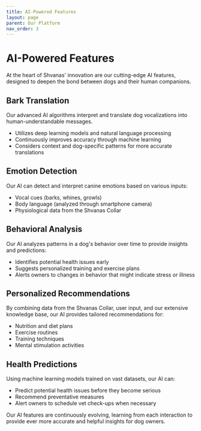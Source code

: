 ```yaml
---
title: AI-Powered Features
layout: page
parent: Our Platform
nav_order: 3
---
```


# AI-Powered Features

At the heart of Shvanas' innovation are our cutting-edge AI features, designed to deepen the bond between dogs and their human companions.

## Bark Translation

Our advanced AI algorithms interpret and translate dog vocalizations into human-understandable messages.

- Utilizes deep learning models and natural language processing
- Continuously improves accuracy through machine learning
- Considers context and dog-specific patterns for more accurate translations

## Emotion Detection

Our AI can detect and interpret canine emotions based on various inputs:

- Vocal cues (barks, whines, growls)
- Body language (analyzed through smartphone camera)
- Physiological data from the Shvanas Collar

## Behavioral Analysis

Our AI analyzes patterns in a dog's behavior over time to provide insights and predictions:

- Identifies potential health issues early
- Suggests personalized training and exercise plans
- Alerts owners to changes in behavior that might indicate stress or illness

## Personalized Recommendations

By combining data from the Shvanas Collar, user input, and our extensive knowledge base, our AI provides tailored recommendations for:

- Nutrition and diet plans
- Exercise routines
- Training techniques
- Mental stimulation activities

## Health Predictions

Using machine learning models trained on vast datasets, our AI can:

- Predict potential health issues before they become serious
- Recommend preventative measures
- Alert owners to schedule vet check-ups when necessary

Our AI features are continuously evolving, learning from each interaction to provide ever more accurate and helpful insights for dog owners.
